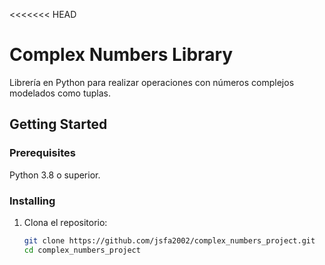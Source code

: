 <<<<<<< HEAD
# Complex Numbers Library

Librería en Python para realizar operaciones con números complejos modelados como tuplas.

## Getting Started

### Prerequisites
Python 3.8 o superior.

### Installing
1. Clona el repositorio:
   ```bash
   git clone https://github.com/jsfa2002/complex_numbers_project.git
   cd complex_numbers_project

